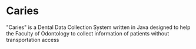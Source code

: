 # Caries

"Caries" is a Dental Data Collection System written in Java designed to help the Faculty of Odontology to collect information of patients without transportation access
